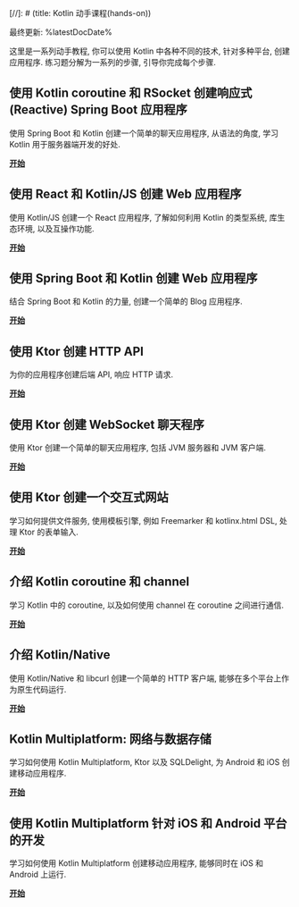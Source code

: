 [//]: # (title: Kotlin 动手课程(hands-on))

最终更新: %latestDocDate%

这里是一系列动手教程, 你可以使用 Kotlin 中各种不同的技术, 针对多种平台, 创建应用程序.
练习题分解为一系列的步骤, 引导你完成每个步骤.

## 使用 Kotlin coroutine 和 RSocket 创建响应式(Reactive) Spring Boot 应用程序

使用 Spring Boot 和 Kotlin 创建一个简单的聊天应用程序, 从语法的角度, 学习 Kotlin 用于服务器端开发的好处.

[**开始**](https://spring.io/guides/tutorials/spring-webflux-kotlin-rsocket/)

## 使用 React 和 Kotlin/JS 创建 Web 应用程序

使用 Kotlin/JS 创建一个 React 应用程序, 了解如何利用 Kotlin 的类型系统, 库生态环境, 以及互操作功能.

[**开始**](js-react.md)

## 使用 Spring Boot 和 Kotlin 创建 Web 应用程序

结合 Spring Boot 和 Kotlin 的力量, 创建一个简单的 Blog 应用程序.

[**开始**](https://spring.io/guides/tutorials/spring-boot-kotlin/)

## 使用 Ktor 创建 HTTP API

为你的应用程序创建后端 API, 响应 HTTP 请求.

[**开始**](https://ktor.io/docs/creating-http-apis.html)

## 使用 Ktor 创建 WebSocket 聊天程序

使用 Ktor 创建一个简单的聊天应用程序, 包括 JVM 服务器和 JVM 客户端.

[**开始**](https://ktor.io/docs/creating-web-socket-chat.html)

## 使用 Ktor 创建一个交互式网站

学习如何提供文件服务, 使用模板引擎, 例如 Freemarker 和 kotlinx.html DSL, 处理 Ktor 的表单输入.

[**开始**](https://ktor.io/docs/creating-interactive-website.html)

## 介绍 Kotlin coroutine 和 channel

学习 Kotlin 中的 coroutine, 以及如何使用 channel 在 coroutine 之间进行通信.

[**开始**](coroutines-and-channels.md)

## 介绍 Kotlin/Native

使用 Kotlin/Native 和 libcurl 创建一个简单的 HTTP 客户端, 能够在多个平台上作为原生代码运行.

[**开始**](native-app-with-c-and-libcurl.md)

## Kotlin Multiplatform: 网络与数据存储

学习如何使用 Kotlin Multiplatform, Ktor 以及 SQLDelight, 为 Android 和 iOS 创建移动应用程序.

[**开始**](https://www.jetbrains.com/help/kotlin-multiplatform-dev/multiplatform-ktor-sqldelight.html)

## 使用 Kotlin Multiplatform 针对 iOS 和 Android 平台的开发

学习如何使用 Kotlin Multiplatform 创建移动应用程序, 能够同时在 iOS 和 Android 上运行.

[**开始**](https://www.jetbrains.com/help/kotlin-multiplatform-dev/multiplatform-create-first-app.html)
